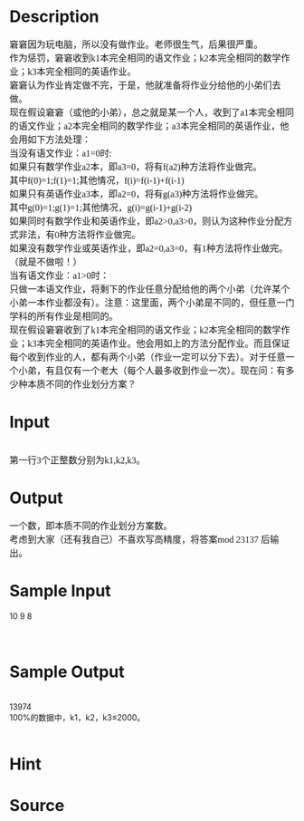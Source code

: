 
# Description

<div class="content"><p><font face="Times New Roman" size="3">窘窘因为玩电脑，所以没有做作业。老师很生气，后果很严重。 <br/>
作为惩罚，窘窘收到k1本完全相同的语文作业；k2本完全相同的数学作业；k3本完全相同的英语作业。 <br/>
窘窘认为作业肯定做不完，于是，他就准备将作业分给他的小弟们去做。 <br/>
现在假设窘窘（或他的小弟），总之就是某一个人，收到了a1本完全相同的语文作业；a2本完全相同的数学作业；a3本完全相同的英语作业，他会用如下方法处理： <br/>
当没有语文作业：a1=0时: <br/>
如果只有数学作业a2本，即a3=0，将有f(a2)种方法将作业做完。 <br/>
其中f(0)=1;f(1)=1;其他情况，f(i)=f(i-1)+f(i-1) <br/>
如果只有英语作业a3本，即a2=0，将有g(a3)种方法将作业做完。 <br/>
其中g(0)=1;g(1)=1;其他情况，g(i)=g(i-1)+g(i-2) <br/>
如果同时有数学作业和英语作业，即a2&gt;0,a3&gt;0，则认为这种作业分配方式非法，有0种方法将作业做完。 <br/>
如果没有数学作业或英语作业，即a2=0,a3=0，有1种方法将作业做完。（就是不做啦！） <br/>
当有语文作业：a1&gt;0时： <br/>
只做一本语文作业，将剩下的作业任意分配给他的两个小弟（允许某个小弟一本作业都没有）。注意：这里面，两个小弟是不同的，但任意一门学科的所有作业是相同的。 <br/>
现在假设窘窘收到了k1本完全相同的语文作业；k2本完全相同的数学作业；k3本完全相同的英语作业。他会用如上的方法分配作业。而且保证每个收到作业的人，都有两个小弟（作业一定可以分下去）。对于任意一个小弟，有且仅有一个老大（每个人最多收到作业一次）。现在问：有多少种本质不同的作业划分方案？ <br/>
</font></p></div>

# Input

<div class="content"><p align="left"><font face="Times New Roman" size="3"><br/>
第一行3个正整数分别为k1,k2,k3。 <br/>
</font></p></div>

# Output

<div class="content"><p><font face="Times New Roman" size="3">一个数，即本质不同的作业划分方案数。 <br/>
考虑到大家（还有我自己）不喜欢写高精度，将答案mod 23137 后输出。 <br/>
</font></p></div>

# Sample Input

<div class="content"><span class="sampledata">10 9 8<br/>
<br/>
<br/>
</span></div>

# Sample Output

<div class="content"><span class="sampledata"><br/>
13974<br/>
100%的数据中，k1，k2，k3≤2000。<br/>
<br/>
</span></div>

# Hint

<div class="content"><p></p></div>

# Source

<div class="content"><p><a href="problemset.php?search="></a></p></div>

